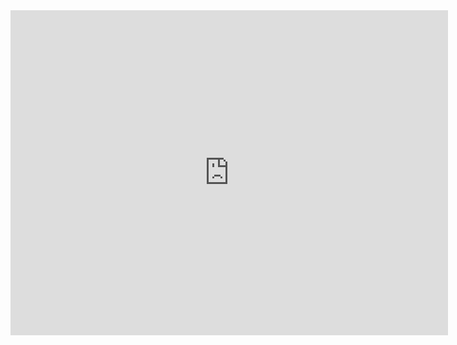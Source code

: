 <iframe src="https://docs.google.com/forms/d/e/1FAIpQLSciEKVtCsTEYzJMeLO3sSjTvdQX8L-XLr9xgjgn3tuldZdfZg/viewform?embedded=true" width="700" height="520" frameborder="0" marginheight="0" marginwidth="0">Loading…</iframe>